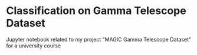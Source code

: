 # Classification on Gamma Telescope Dataset

Jupyter notebook related to my project "MAGIC Gamma Telescope Dataset" for a university course

